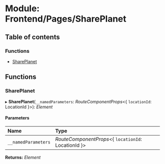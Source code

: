 # Module: Frontend/Pages/SharePlanet

## Table of contents

### Functions

- [SharePlanet](frontend_pages_shareplanet.md#shareplanet)

## Functions

### SharePlanet

▸ **SharePlanet**(`__namedParameters`: _RouteComponentProps_<{ `locationId`: LocationId }\>): _Element_

#### Parameters

| Name                | Type                                                 |
| :------------------ | :--------------------------------------------------- |
| `__namedParameters` | _RouteComponentProps_<{ `locationId`: LocationId }\> |

**Returns:** _Element_

